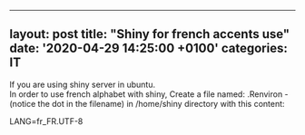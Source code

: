 
---
layout: post
title:  "Shiny for french accents use"
date: '2020-04-29 14:25:00 +0100'
categories: IT
---


If you are using shiny server in ubuntu.  
In order to use french alphabet with shiny, Create a file named:
.Renviron  -  (notice the dot in the filename) in /home/shiny directory with this content:

LANG=fr_FR.UTF-8
